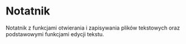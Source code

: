 # Notatnik

Notatnik z funkcjami otwierania i zapisywania plików tekstowych oraz podstawowymi funkcjami edycji tekstu.
